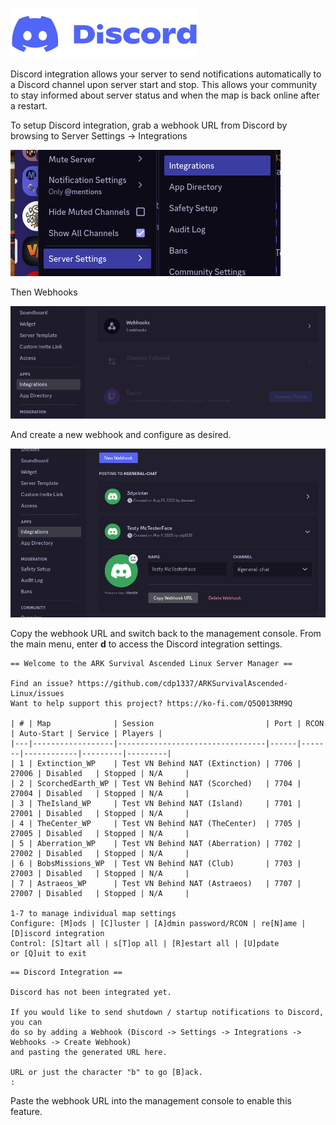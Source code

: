 ![Discord Logo](../images/discord-logo.webp)

Discord integration allows your server to send notifications automatically
to a Discord channel upon server start and stop.
This allows your community to stay informed about server status
and when the map is back online after a restart.

To setup Discord integration, grab a webhook URL from Discord by browsing to
Server Settings -> Integrations

![Discord step 1](../images/discord-integration-1.png)

Then Webhooks

![Discord step 2](../images/discord-integration-2.png)

And create a new webhook and configure as desired.

![Discord step 3](../images/discord-integration-3.png)

Copy the webhook URL and switch back to the management console.
From the main menu, enter **d** to access the Discord integration settings.

```
== Welcome to the ARK Survival Ascended Linux Server Manager ==

Find an issue? https://github.com/cdp1337/ARKSurvivalAscended-Linux/issues
Want to help support this project? https://ko-fi.com/Q5Q013RM9Q

| # | Map              | Session                         | Port | RCON  | Auto-Start | Service | Players |
|---|------------------|---------------------------------|------|-------|------------|---------|---------|
| 1 | Extinction_WP    | Test VN Behind NAT (Extinction) | 7706 | 27006 | Disabled   | Stopped | N/A     |
| 2 | ScorchedEarth_WP | Test VN Behind NAT (Scorched)   | 7704 | 27004 | Disabled   | Stopped | N/A     |
| 3 | TheIsland_WP     | Test VN Behind NAT (Island)     | 7701 | 27001 | Disabled   | Stopped | N/A     |
| 4 | TheCenter_WP     | Test VN Behind NAT (TheCenter)  | 7705 | 27005 | Disabled   | Stopped | N/A     |
| 5 | Aberration_WP    | Test VN Behind NAT (Aberration) | 7702 | 27002 | Disabled   | Stopped | N/A     |
| 6 | BobsMissions_WP  | Test VN Behind NAT (Club)       | 7703 | 27003 | Disabled   | Stopped | N/A     |
| 7 | Astraeos_WP      | Test VN Behind NAT (Astraeos)   | 7707 | 27007 | Disabled   | Stopped | N/A     |

1-7 to manage individual map settings
Configure: [M]ods | [C]luster | [A]dmin password/RCON | re[N]ame | [D]iscord integration
Control: [S]tart all | s[T]op all | [R]estart all | [U]pdate
or [Q]uit to exit
```


```
== Discord Integration ==

Discord has not been integrated yet.

If you would like to send shutdown / startup notifications to Discord, you can
do so by adding a Webhook (Discord -> Settings -> Integrations -> Webhooks -> Create Webhook)
and pasting the generated URL here.

URL or just the character "b" to go [B]ack.
: 
```

Paste the webhook URL into the management console to enable this feature.